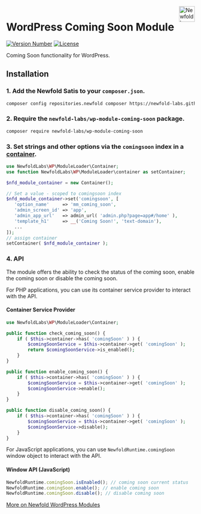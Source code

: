 <a href="https://newfold.com/" target="_blank">
    <img src="https://newfold.com/content/experience-fragments/newfold/site-header/master/_jcr_content/root/header/logo.coreimg.svg/1621395071423/newfold-digital.svg" alt="Newfold Logo" title="Newfold Digital" align="right" 
height="42" />
</a>

# WordPress Coming Soon Module
[![Version Number](https://img.shields.io/github/v/release/newfold-labs/wp-module-coming-soon?color=21a0ed&labelColor=333333)](https://github.com/newfold/wp-module-coming-soon/releases)
[![License](https://img.shields.io/github/license/newfold-labs/wp-module-coming-soon?labelColor=333333&color=666666)](https://raw.githubusercontent.com/newfold-labs/wp-module-coming-soon/master/LICENSE)

Coming Soon functionality for WordPress.

## Installation

### 1. Add the Newfold Satis to your `composer.json`.

 ```bash
 composer config repositories.newfold composer https://newfold-labs.github.io/satis/
 ```

### 2. Require the `newfold-labs/wp-module-coming-soon` package.

 ```bash
 composer require newfold-labs/wp-module-coming-soon
 ```
### 3. Set strings and other options via the `comingsoon` index in a [container](https://github.com/newfold-labs/wp-module-loader#container-container-).

 ```php
 use NewfoldLabs\WP\ModuleLoader\Container;
 use function NewfoldLabs\WP\ModuleLoader\container as setContainer;
 
 $nfd_module_container = new Container();
 
 // Set a value - scoped to comingsoon index
 $nfd_module_container->set('comingsoon', [
    'option_name'     => 'mm_coming_soon',
    'admin_screen_id' => 'app',
    'admin_app_url'   => admin_url( 'admin.php?page=app#/home' ),
    'template_h1'     => __('Coming Soon!', 'text-domain'),
    ...
 ]);
 // assign container
 setContainer( $nfd_module_container );
 ```

### 4. API
The module offers the ability to check the status of the coming soon, enable the coming soon or disable the coming soon.

For PHP applications, you can use its container service provider to interact with the API.

#### Container Service Provider
```php
use NewfoldLabs\WP\ModuleLoader\Container;

public function check_coming_soon() {
    if ( $this->container->has( 'comingSoon' ) ) {
        $comingSoonService = $this->container->get( 'comingSoon' );
        return $comingSoonService->is_enabled();
    }
}

public function enable_coming_soon() {
    if ( $this->container->has( 'comingSoon' ) ) {
        $comingSoonService = $this->container->get( 'comingSoon' );
        $comingSoonService->enable();
    }
}

public function disable_coming_soon() {
    if ( $this->container->has( 'comingSoon' ) ) {
        $comingSoonService = $this->container->get( 'comingSoon' );
        $comingSoonService->disable();
    }
}
```

For JavaScript applications, you can use `NewfoldRuntime.comingSoon` window object to interact with the API.

#### Window API (JavaScript)
```JavaScript
NewfoldRuntime.comingSoon.isEnabled(); // coming soon current status
NewfoldRuntime.comingSoon.enable(); // enable coming soon
NewfoldRuntime.comingSoon.disable(); // disable coming soon
```

[More on Newfold WordPress Modules](https://github.com/newfold-labs/wp-module-loader)
